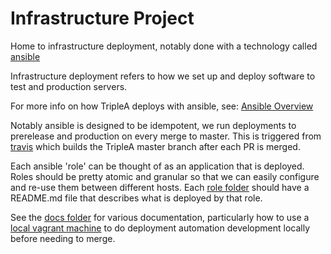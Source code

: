 # Infrastructure Project

Home to infrastructure deployment, notably done with a technology
called [ansible](https://www.ansible.com)

Infrastructure deployment refers to how we set up and deploy software
to test and production servers.

For more info on how TripleA deploys with ansible, see:
 [Ansible Overview](./docs/ansible-overview.md)

Notably ansible is designed to be idempotent, we run deployments to
prerelease and production on every merge to master. This is triggered
from [travis](https://travis-ci.org/github/triplea-game/triplea) which
builds the TripleA master branch after each PR is merged.

Each ansible 'role' can be thought of as an application that is deployed.
Roles should be pretty atomic and granular so that we can easily configure
and re-use them between different hosts. Each [role folder](./ansible/roles)
should have a README.md file that describes what is deployed by that role.

See the [docs folder](./docs) for various documentation, particularly how to
use a [local vagrant machine](./docs/local-development-with-vagrant.md) to do
deployment automation development locally before needing to merge.
